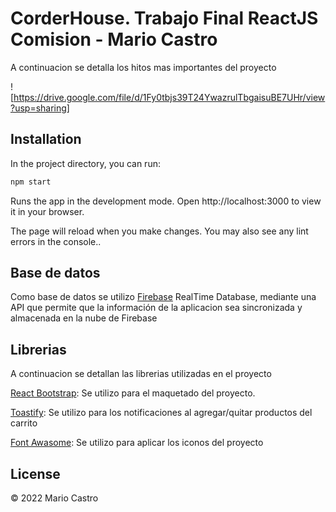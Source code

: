 # CorderHouse. Trabajo Final ReactJS Comision  - Mario Castro
A continuacion se detalla los hitos mas importantes del proyecto

![https://drive.google.com/file/d/1Fy0tbjs39T24YwazrulTbgaisuBE7UHr/view?usp=sharing]

## Installation

In the project directory, you can run:

```bash
npm start
```

Runs the app in the development mode.
Open http://localhost:3000 to view it in your browser.

The page will reload when you make changes.
You may also see any lint errors in the console..

## Base de datos

Como base de datos se utilizo [Firebase](https://firebase.google.com/?hl=es-419) RealTime Database, mediante una API que permite que la información de la aplicacion sea sincronizada y almacenada en la nube de Firebase


## Librerias
A continuacion se detallan las librerias utilizadas en el proyecto

[React Bootstrap](https://react-bootstrap.github.io/getting-started/introduction): Se utilizo para el maquetado del proyecto.

[Toastify](https://fkhadra.github.io/react-toastify/introduction): Se utilizo para los notificaciones al agregar/quitar productos del carrito

[Font Awasome](https://fontawesome.com/): Se utilizo para aplicar los iconos del proyecto

## License
© 2022 Mario Castro

